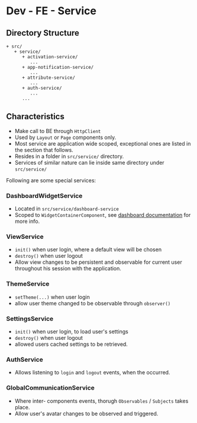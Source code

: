 # Dev - FE - Service

## Directory Structure

```text
+ src/
   + service/
      + activation-service/
         ...
      + app-notification-service/
         ...
      + attribute-service/
         ...
      + auth-service/
         ...
      ...
```

## Characteristics

* Make call to BE through `HttpClient`
* Used by `Layout` or `Page` components only.
* Most service are application wide scoped, exceptional ones are listed in the section that follows.
* Resides in a folder in `src/service/` directory. 
* Services of similar nature can lie inside same directory under `src/service/`

Following are some special services:

### DashboardWidgetService

* Located in `src/service/dashboard-service`
* Scoped to `WidgetContainerComponent`, see [dashboard documentation](dev-fe-dashboard-and-widgets.md) for more info.

### ViewService

* `init()` when user login, where a default view will be chosen
* `destroy()` when user logout
* Allow view changes to be persistent and observable for current user throughout his session with the application.

### ThemeService

* `setTheme(...)` when user login 
* allow user theme changed to be observable through `observer()`

### SettingsService

* `init()` when user login, to load user's settings
* `destroy()` when user logout
* allowed users cached settings to be retrieved.

### AuthService

* Allows listening to `login` and `logout` events, when the occurred.

### GlobalCommunicationService

* Where inter- components events, thorugh `Observables` / `Subjects` takes place.
* Allow user's avatar changes to be observed and triggered.

